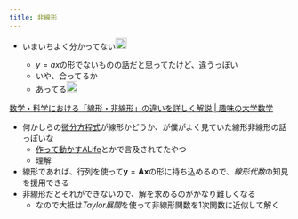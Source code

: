 ```yaml
---
title: 非線形
---
```


* いまいちよく分かってない<img src='https://scrapbox.io/api/pages/blu3mo-public/blu3mo/icon' alt='blu3mo.icon' height="19.5"/>

  * $y=ax$の形でないものの話だと思ってたけど、違うっぽい
  * いや、合ってるか
  * あってる<img src='https://scrapbox.io/api/pages/blu3mo-public/takker/icon' alt='takker.icon' height="19.5"/>

[数学・科学における「線形・非線形」の違いを詳しく解説 | 趣味の大学数学](https://math-fun.net/20190619/1715/)

* 何かしらの[微分方程式](%E5%BE%AE%E5%88%86%E6%96%B9%E7%A8%8B%E5%BC%8F.md)が線形かどうか、が僕がよく見ていた線形非線形の話っぽいな
  * [作って動かすALife](%E4%BD%9C%E3%81%A3%E3%81%A6%E5%8B%95%E3%81%8B%E3%81%99ALife.md)とかで言及されてたやつ
  * 理解
* 線形であれば、行列を使って$\pmb{y}=\pmb{A}\pmb{x}$の形に持ち込めるので、*線形代数*の知見を援用できる
* 非線形だとそれができないので、解を求めるのがかなり難しくなる
  * なので大抵は*Taylor展開*を使って非線形関数を1次関数に近似して解く
